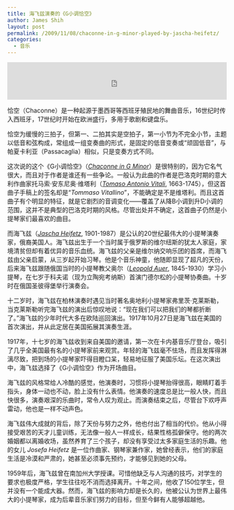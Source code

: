 ```yaml
---
title: 海飞兹演奏的《G小调恰空》
author: James Shih
layout: post
permalink: /2009/11/08/chaconne-in-g-minor-played-by-jascha-heifetz/
categories:
  - 音乐
---
```

<iframe frameborder="no" border="0" marginwidth="0" marginheight="0" width="100%" height="86" src="http://music.163.com/outchain/player?type=2&id=1604728&auto=0&height=66"></iframe>

恰空（Chaconne）是一种起源于墨西哥等西班牙殖民地的舞曲音乐，16世纪时传入西班牙，17世纪时开始在欧洲盛行，多用于歌剧和键盘乐。

恰空为缓慢的三拍子，但第一、二拍其实是空拍子，第一小节为不完全小节，主题以低音和弦构成，常组成一组变奏曲的形式，是固定的低音变奏或“顽固低音”，与帕夏卡利亚（Passacaglia）相似，只是变奏方式不同。

这次说的这个《G小调恰空》（[_Chaconne in G Minor_](https://en.wikipedia.org/wiki/Tomaso_Antonio_Vitali#The_chaconne)）是很特别的，因为它名气很大，而且对于作者是谁还有一些争论。一般认为此曲的作者是巴洛克时期的意大利作曲家托马索·安东尼奥·维塔利（[_Tomaso Antonio Vitali_](https://en.wikipedia.org/wiki/Tommaso_Antonio_Vitali), 1663-1745），但这首曲子手稿上的签名却是“_Tommaso Vitallino_”，不能确定是不是维塔利。而且这首曲子有个明显的特征，就是它剧烈的音调变化——覆盖了从降B小调到升D小调的范围，这并不是典型的巴洛克时期的风格。尽管出处并不确定，这首曲子仍然是小提琴家们最喜欢的曲目。

而海飞兹（[_Jascha Heifetz_](https://en.wikipedia.org/wiki/Jascha_Heifetz), 1901-1987）是公认的20世纪最伟大的小提琴演奏家，俄裔美国人。海飞兹出生于一个当时属于俄罗斯的维尔纽斯的犹太人家庭，家境清贫但却有着优异的音乐血统。海飞兹的父亲是维尔纳交响乐团的首席，而海飞兹由父亲启蒙，从三岁起开始习琴。他是个音乐神童，他随即显现了超凡的天份，后来海飞兹跟随俄国当时的小提琴教父奥尔（[_Leopold Auer_](https://en.wikipedia.org/wiki/Leopold_Auer), 1845-1930）学习小提琴，在七岁于科夫诺（现为立陶宛考纳斯）首演门德尔松的小提琴协奏曲。十岁时在俄国圣彼得堡举行演奏会。

十二岁时，海飞兹在柏林演奏时遇见当时著名奥地利小提琴家弗里茨·克莱斯勒，当克莱斯勒听完海飞兹的演出后惊叹地说：“现在我们可以把我们的琴都折断了。”海飞兹的少年时代大多在欧陆巡回演出。1917年10月27日是海飞兹在美国的首次演出，并从此定居在美国拓展其演奏生涯。

1917年，十七岁的海飞兹收到来自美国的邀请，第一次在卡内基音乐厅登台，吸引了几乎全美国最有名的小提琴家前来观赏。年轻的海飞兹毫不怯场，而且发挥得淋漓尽致，把到场的小提琴家吓得目瞪口呆，轻易地征服了美国乐坛。在这次演出中，海飞兹选择了《G小调恰空》作为开场曲目。

海飞兹的风格常给人冷酷的感觉，他演奏时，习惯将小提琴抬得很高，眼睛盯着手指头，身体一动也不动，脸上没有什么表情。他演奏的速度总是比一般人快，而且快很多，演奏艰深的乐曲时，常令人叹为观止。而演奏结束之后，尽管台下欢呼声雷动，他也是一样不动声色。

海飞兹伟大成就的背后，除了天份与努力之外，他也付出了相当的代价。他从小得接受艰苦的天才儿童训练，无法像一般人一样成长，结果性格孤僻保守。他的两次婚姻都以离婚收场，虽然养育了三个孩子，却没有享受过太多家庭生活的乐趣。他的女儿 _Josefa Heifetz_ 是一位作曲家、钢琴家兼作家，她曾经表示，他们的家庭生活是冷漠和严肃的，她甚至必须事先预约，才能够见到她的父母。

1959年后，海飞兹曾在南加州大学授课。可惜他缺乏与人沟通的技巧，对学生的要求也极度严格，学生往往吃不消而选择离开。十年之间，他收了150位学生，但并没有一个能成大器。然而，海飞兹的影响力却是长久的，他被公认为世界上最伟大的小提琴家，成为后辈音乐家们努力的目标，但至今鲜有人能够超越他。
